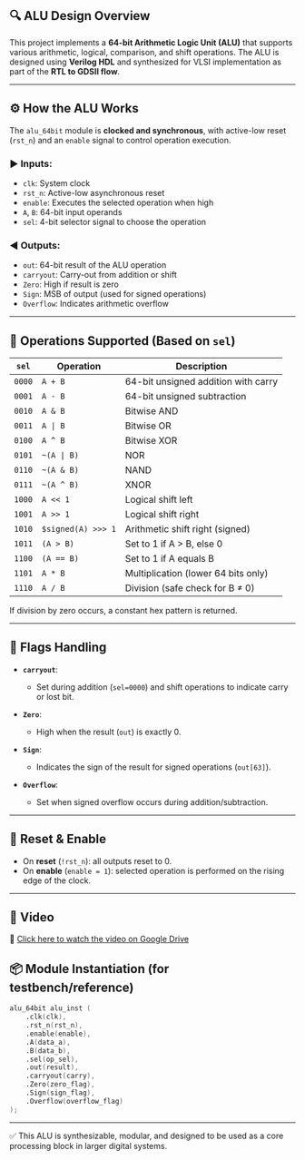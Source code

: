 ## 🔍 ALU Design Overview

This project implements a **64-bit Arithmetic Logic Unit (ALU)** that supports various arithmetic, logical, comparison, and shift operations. The ALU is designed using **Verilog HDL** and synthesized for VLSI implementation as part of the **RTL to GDSII flow**.

---

## ⚙️ How the ALU Works

The `alu_64bit` module is **clocked and synchronous**, with active-low reset (`rst_n`) and an `enable` signal to control operation execution.

### ▶️ Inputs:

* `clk`: System clock
* `rst_n`: Active-low asynchronous reset
* `enable`: Executes the selected operation when high
* `A`, `B`: 64-bit input operands
* `sel`: 4-bit selector signal to choose the operation

### ◀️ Outputs:

* `out`: 64-bit result of the ALU operation
* `carryout`: Carry-out from addition or shift
* `Zero`: High if result is zero
* `Sign`: MSB of output (used for signed operations)
* `Overflow`: Indicates arithmetic overflow

---

## 🧠 Operations Supported (Based on `sel`)

| `sel`  | Operation          | Description                         |
| ------ | ------------------ | ----------------------------------- |
| `0000` | `A + B`            | 64-bit unsigned addition with carry |
| `0001` | `A - B`            | 64-bit unsigned subtraction         |
| `0010` | `A & B`            | Bitwise AND                         |
| `0011` | `A \| B`           | Bitwise OR                          |
| `0100` | `A ^ B`            | Bitwise XOR                         |
| `0101` | `~(A \| B)`        | NOR                                 |
| `0110` | `~(A & B)`         | NAND                                |
| `0111` | `~(A ^ B)`         | XNOR                                |
| `1000` | `A << 1`           | Logical shift left                  |
| `1001` | `A >> 1`           | Logical shift right                 |
| `1010` | `$signed(A) >>> 1` | Arithmetic shift right (signed)     |
| `1011` | `(A > B)`          | Set to 1 if A > B, else 0           |
| `1100` | `(A == B)`         | Set to 1 if A equals B              |
| `1101` | `A * B`            | Multiplication (lower 64 bits only) |
| `1110` | `A / B`            | Division (safe check for B ≠ 0)     |

If division by zero occurs, a constant hex pattern is returned.

---

## 🧪 Flags Handling

* **`carryout`**:

  * Set during addition (`sel=0000`) and shift operations to indicate carry or lost bit.
* **`Zero`**:

  * High when the result (`out`) is exactly 0.
* **`Sign`**:

  * Indicates the sign of the result for signed operations (`out[63]`).
* **`Overflow`**:

  * Set when signed overflow occurs during addition/subtraction.

---

## 🔄 Reset & Enable

* On **reset** (`!rst_n`): all outputs reset to 0.
* On **enable** (`enable = 1`): selected operation is performed on the rising edge of the clock.

---
## 🎥 Video

📂 [Click here to watch the video on Google Drive](https://drive.google.com/file/d/13mTXvToZVv7FyDJU-vVDAcPtaPiK230d/view?usp=sharing)


## 📦 Module Instantiation (for testbench/reference)

```verilog
alu_64bit alu_inst (
    .clk(clk),
    .rst_n(rst_n),
    .enable(enable),
    .A(data_a),
    .B(data_b),
    .sel(op_sel),
    .out(result),
    .carryout(carry),
    .Zero(zero_flag),
    .Sign(sign_flag),
    .Overflow(overflow_flag)
);
```

---

✅ This ALU is synthesizable, modular, and designed to be used as a core processing block in larger digital systems.
